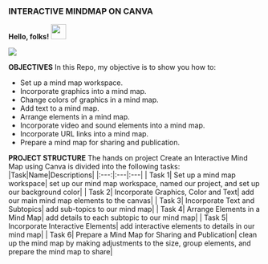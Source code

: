 ### INTERACTIVE MINDMAP ON CANVA

**Hello, folks!** <img src="https://raw.githubusercontent.com/MartinHeinz/MartinHeinz/master/wave.gif" width="30px">

![](https://static-cse.canva.com/blob/708748/stickers.jpg)

**OBJECTIVES**
In this Repo, my objective is to show you how to: 
- Set up a mind map workspace.
- Incorporate graphics into a mind map.
- Change colors of graphics in a mind map.
- Add text to a mind map.
- Arrange elements in a mind map.
- Incorporate video and sound elements into a mind map.
- Incorporate URL links into a mind map.
- Prepare a mind map for sharing and publication.

**PROJECT STRUCTURE**
The hands on project Create an Interactive Mind Map using Canva is divided into the following tasks:
|Task|Name|Descriptions|
|:---:|:---|:---|
| Task 1| Set up a mind map workspace| set up our mind map workspace, named our project, and set up our background color|
| Task 2| Incorporate Graphics, Color and Text| add our main mind map elements to the canvas|
| Task 3| Incorporate Text and Subtopics| add sub-topics to our mind map|
| Task 4| Arrange Elements in a Mind Map| add details to each subtopic to our mind map|
| Task 5| Incorporate Interactive Elements| add interactive elements to details in our mind map|
| Task 6| Prepare a Mind Map for Sharing and Publication| clean up the mind map by making adjustments to the size, group elements, and prepare the mind map to share|
